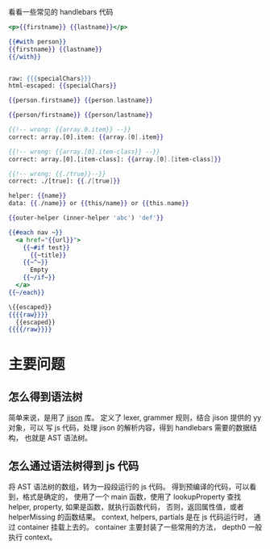 看看一些常见的 handlebars 代码
```handlebars
<p>{{firstname}} {{lastname}}</p>

{{#with person}}
{{firstname}} {{lastname}}
{{/with}}


raw: {{{specialChars}}}
html-escaped: {{specialChars}}

{{person.firstname}} {{person.lastname}}

{{person/firstname}} {{person/lastname}}

{{!-- wrong: {{array.0.item}} --}}
correct: array.[0].item: {{array.[0].item}}

{{!-- wrong: {{array.[0].item-class}} --}}
correct: array.[0].[item-class]: {{array.[0].[item-class]}}

{{!-- wrong: {{./true}}--}}
correct: ./[true]: {{./[true]}}

helper: {{name}}
data: {{./name}} or {{this/name}} or {{this.name}}

{{outer-helper (inner-helper 'abc') 'def'}}

{{#each nav ~}}
  <a href="{{url}}">
    {{~#if test}}
      {{~title}}
    {{~^~}}
      Empty
    {{~/if~}}
  </a>
{{~/each}}

\{{escaped}}
{{{{raw}}}}
  {{escaped}}
{{{{/raw}}}}
```
# 主要问题

## 怎么得到语法树
简单来说，是用了 [jison](https://github.com/zaach/jison) 库。
定义了 lexer, grammer 规则，结合 jison 提供的 yy 对象，可以
写 js 代码，处理 jison 的解析内容，得到 handlebars 需要的数据结构，
也就是 AST 语法树。

## 怎么通过语法树得到 js 代码
将 AST 语法树的数组，转为一段段运行的 js 代码。
得到预编译的代码，可以看到，格式是确定的，
使用了一个 main 函数，使用了 lookupProperty 查找
helper, property,
如果是函数，就执行函数代码，
否则，返回属性值，或者 helperMissing 的函数结果。
context, helpers, partials 是在 js 代码运行时，
通过 container 挂载上去的。
container 主要封装了一些常用的方法，
depth0 一般执行 context。

